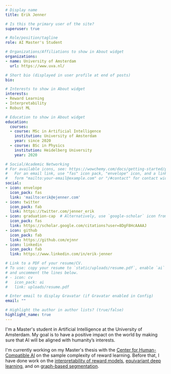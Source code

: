 ```yaml
---
# Display name
title: Erik Jenner

# Is this the primary user of the site?
superuser: true

# Role/position/tagline
role: AI Master's Student

# Organizations/Affiliations to show in About widget
organizations:
- name: University of Amsterdam
  url: https://www.uva.nl/

# Short bio (displayed in user profile at end of posts)
bio:

# Interests to show in About widget
interests:
- Reward Learning
- Interpretability
- Robust ML

# Education to show in About widget
education:
  courses:
  - course: MSc in Artificial Intelligence
    institution: University of Amsterdam
    year: since 2020
  - course: BSc in Physics
    institution: Heidelberg University
    year: 2020

# Social/Academic Networking
# For available icons, see: https://wowchemy.com/docs/getting-started/page-builder/#icons
#   For an email link, use "fas" icon pack, "envelope" icon, and a link in the
#   form "mailto:your-email@example.com" or "/#contact" for contact widget.
social:
- icon: envelope
  icon_pack: fas
  link: 'mailto:erik@ejenner.com'
- icon: twitter
  icon_pack: fab
  link: https://twitter.com/jenner_erik
- icon: graduation-cap  # Alternatively, use `google-scholar` icon from `ai` icon pack
  icon_pack: fas
  link: https://scholar.google.com/citations?user=8DgF8HcAAAAJ
- icon: github
  icon_pack: fab
  link: https://github.com/ejnnr
- icon: linkedin
  icon_pack: fab
  link: https://www.linkedin.com/in/erik-jenner

# Link to a PDF of your resume/CV.
# To use: copy your resume to `static/uploads/resume.pdf`, enable `ai` icons in `params.toml`, 
# and uncomment the lines below.
# - icon: cv
#   icon_pack: ai
#   link: uploads/resume.pdf

# Enter email to display Gravatar (if Gravatar enabled in Config)
email: ""

# Highlight the author in author lists? (true/false)
highlight_name: true
---
```


I'm a Master's student in Artificial Intelligence at the University of Amsterdam.
My goal is to have a positive impact on the world by making sure that AI will be aligned with humanity’s interests.

I'm currently working on my Master's thesis with the
[Center for Human-Compatible AI](https://humancompatible.ai/)
on the sample complexity of reward learning.
Before that, I have done work on the
[interpretability of reward models](/publication/reward-preprocessing),
[equivariant deep learning](/publication/steerable-pdos),
and on [graph-based segmentation](/publication/karger).
